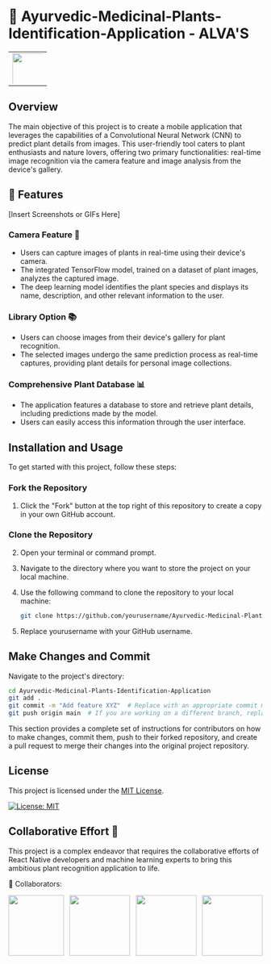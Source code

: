 # 🌿 Ayurvedic-Medicinal-Plants-Identification-Application - ALVA'S
|   |
|:-:|
| <div style="text-align: center; width: 60px; height: 60px; overflow: hidden;"><img src="https://yt3.googleusercontent.com/ytc/APkrFKZV__KKOMeDSV37Fp2rCpWV76V76jAkO-1lIG0cjQ=s900-c-k-c0x00ffffff-no-rj" width="90" height="100"></div> |


## Overview

The main objective of this project is to create a mobile application that leverages the capabilities of a Convolutional Neural Network (CNN) to predict plant details from images. This user-friendly tool caters to plant enthusiasts and nature lovers, offering two primary functionalities: real-time image recognition via the camera feature and image analysis from the device's gallery.

## 🌱 Features

[Insert Screenshots or GIFs Here]

### Camera Feature 📸
- Users can capture images of plants in real-time using their device's camera.
- The integrated TensorFlow model, trained on a dataset of plant images, analyzes the captured image.
- The deep learning model identifies the plant species and displays its name, description, and other relevant information to the user.

### Library Option 📚
- Users can choose images from their device's gallery for plant recognition.
- The selected images undergo the same prediction process as real-time captures, providing plant details for personal image collections.

### Comprehensive Plant Database 📊
- The application features a database to store and retrieve plant details, including predictions made by the model.
- Users can easily access this information through the user interface.

## Installation and Usage

To get started with this project, follow these steps:

### Fork the Repository

1. Click the "Fork" button at the top right of this repository to create a copy in your own GitHub account.

### Clone the Repository

2. Open your terminal or command prompt.

3. Navigate to the directory where you want to store the project on your local machine.

4. Use the following command to clone the repository to your local machine:

   ```bash
   git clone https://github.com/yourusername/Ayurvedic-Medicinal-Plants-Identification-Application.git
5. Replace yourusername with your GitHub username.

## Make Changes and Commit

Navigate to the project's directory:

```bash
cd Ayurvedic-Medicinal-Plants-Identification-Application
git add .
git commit -m "Add feature XYZ"  # Replace with an appropriate commit message
git push origin main  # If you are working on a different branch, replace 'main' with the name of your branch
```
This section provides a complete set of instructions for contributors on how to make changes, commit them, push to their forked repository, and create a pull request to merge their changes into the original project repository.

## License

This project is licensed under the [MIT License](LICENSE).

[![License: MIT](https://img.shields.io/badge/License-MIT-yellow.svg)](https://opensource.org/licenses/MIT)


## Collaborative Effort 🤝
This project is a complex endeavor that requires the collaborative efforts of React Native developers and machine learning experts to bring this ambitious plant recognition application to life.

👥 Collaborators:
<div style="display: flex; justify-content: space-between;">

  <img src="https://github.com/jayasuryard31/Ayurvedic-Medicinal-Plants-Identification-Application---ALVA-S/assets/92865629/60ce1e76-da0a-4f4e-900b-badcddd18a83" width="110" height="120">
  <img src="https://github.com/hemantharya14.png" width="120" height="120" style="border-radius: 50;">
  <img src="https://poonambugade.github.io/MyPortfolio/images/11.jpg" width="120" height="120">
  <img src="https://scontent.fixe3-1.fna.fbcdn.net/v/t39.30808-6/345593437_931945744754125_2992084552686643767_n.jpg?_nc_cat=103&ccb=1-7&_nc_sid=5f2048&_nc_ohc=iT5X01bZbyMAX94nRp_&_nc_ht=scontent.fixe3-1.fna&oh=00_AfCQF_whU7is9eODpZeA3iClj6TD4ZvrxpNq2umzl4QAEQ&oe=653753C3" width="120" height="120">
</div>
